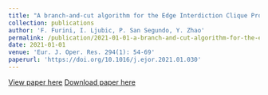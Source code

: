 ```yaml
---
title: "A branch-and-cut algorithm for the Edge Interdiction Clique Problem"
collection: publications
author: 'F. Furini, I. Ljubic, P. San Segundo, Y. Zhao'
permalink: /publication/2021-01-01-a-branch-and-cut-algorithm-for-the-edge-interdiction-clique-problem
date: 2021-01-01
venue: 'Eur. J. Oper. Res. 294(1): 54-69'
paperurl: 'https://doi.org/10.1016/j.ejor.2021.01.030'
---
```

[View paper here](https://doi.org/10.1016/j.ejor.2021.01.030)
[Download paper here](http://www.optimization-online.org/DB_HTML/2020/08/7975.html)
